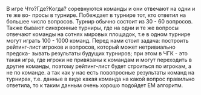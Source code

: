 В игре Что?Где?Когда? соревнуются команды и они отвечают на одни и те же во-
просы в турнире. Побеждает в турнире тот, кто ответил на большее число вопросов.
Турнир обычно состоит из 30 - 60 вопросов. Также бывают синхронные турниры,
где на одни и те же вопросы отвечают команды на сотнях мировых площадок, т.е
в одном турнире могут играть 100 - 1000 команд.
Перед нами стоит задача:
построить рейтинг-лист игроков и вопросов, который может нетривиально предска-
зывать результаты будущих турниров;
при этом в ЧГК - это такая игра, где игроки не привязаны к командам
и могут переходить в другие команды, поэтому рейтинг-лист будет строиться по
игрокам, а не по команде.
а так как у нас есть повопросные результаты команд на турнирах, т.е. данные
в виде какая команда на какой вопрос правильно ответила, то к таким данным очень
хорошо подойдет EM алгоритм.
